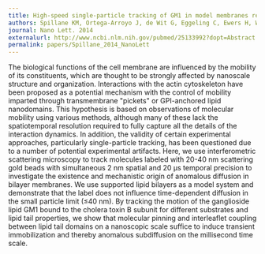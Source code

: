 ```yaml
---
title: High-speed single-particle tracking of GM1 in model membranes reveals anomalous diffusion due to interleaflet coupling and molecular pinning.
authors: Spillane KM, Ortega-Arroyo J, de Wit G, Eggeling C, Ewers H, Wallace MI, Kukura P.
journal: Nano Lett. 2014 
externalurl: http://www.ncbi.nlm.nih.gov/pubmed/25133992?dopt=Abstract
permalink: papers/Spillane_2014_NanoLett
---
```

The biological functions of the cell membrane are influenced by the mobility of its constituents, which are thought to be strongly affected by nanoscale structure and organization. Interactions with the actin cytoskeleton have been proposed as a potential mechanism with the control of mobility imparted through transmembrane "pickets" or GPI-anchored lipid nanodomains. This hypothesis is based on observations of molecular mobility using various methods, although many of these lack the spatiotemporal resolution required to fully capture all the details of the interaction dynamics. In addition, the validity of certain experimental approaches, particularly single-particle tracking, has been questioned due to a number of potential experimental artifacts. Here, we use interferometric scattering microscopy to track molecules labeled with 20-40 nm scattering gold beads with simultaneous  2 nm spatial and 20 μs temporal precision to investigate the existence and mechanistic origin of anomalous diffusion in bilayer membranes. We use supported lipid bilayers as a model system and demonstrate that the label does not influence time-dependent diffusion in the small particle limit (≤40 nm). By tracking the motion of the ganglioside lipid GM1 bound to the cholera toxin B subunit for different substrates and lipid tail properties, we show that molecular pinning and interleaflet coupling between lipid tail domains on a nanoscopic scale suffice to induce transient immobilization and thereby anomalous subdiffusion on the millisecond time scale.